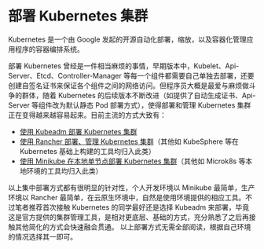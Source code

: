 # 部署 Kubernetes 集群

Kubernetes 是一个由 Google 发起的开源自动化部署，缩放，以及容器化管理应用程序的容器编排系统。

部署 Kubernetes 曾经是一件相当麻烦的事情，早期版本中，Kubelet、Api-Server、Etcd、Controller-Manager 等每一个组件都需要自己单独去部署，还要创建自签名证书来保证各个组件之间的网络访问。但程序员大概是最爱与麻烦做斗争的群体，随着 Kubernetes 的后续版本不断改进（如提供了自动生成证书、Api-Server 等组件改为默认静态 Pod 部署方式），使得部署和管理 Kubernetes 集群正在变得越来越容易起来。目前主流的方式大致有：

- [使用 Kubeadm 部署 Kubernetes 集群](setup-kubeadm.md)
- [使用 Rancher 部署、管理 Kubernetes 集群](setup-rancher.md)（其他如 KubeSphere 等在 Kubernetes 基础上构建的工具均归入此类）
- [使用 Minikube 在本地单节点部署 Kubernetes 集群](setup-minikube.md)（其他如 Microk8s 等本地环境的工具均归入此类）

以上集中部署方式都有很明显的针对性，个人开发环境以 Minikube 最简单，生产环境以 Rancher 最简单，在云原生环境中，自然是使用环境提供的相应工具。不过笔者推荐首次接触 Kubernetes 的同学最好还是选择 Kubeadm 来部署，毕竟这是官方提供的集群管理工具，是相对更底层、基础的方式，充分熟悉了之后再接触其他简化的方式会快速融会贯通。 以上部署方式无需全部阅读，根据自己环境的情况选择其一即可。
